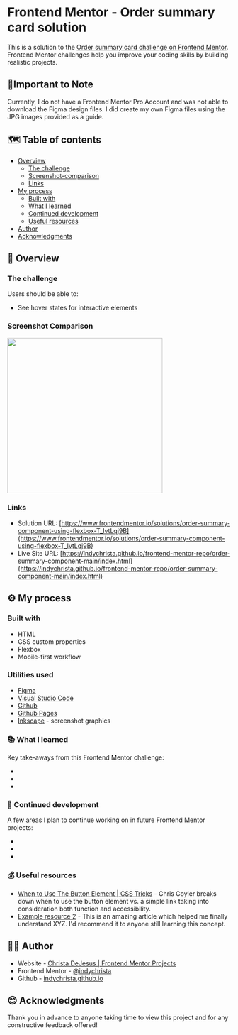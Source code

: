 # Frontend Mentor - Order summary card solution

This is a solution to the [Order summary card challenge on Frontend Mentor](https://www.frontendmentor.io/challenges/order-summary-component-QlPmajDUj). Frontend Mentor challenges help you improve your coding skills by building realistic projects. 

## 📝Important to Note

Currently, I do not have a Frontend Mentor Pro Account and was not able to download the Figma design files. I did create my own Figma files using the JPG images provided as a guide.

## 🗺️ Table of contents

- [Overview](#overview)
  - [The challenge](#the-challenge)
  - [Screenshot-comparison](#screenshot-comparison)
  - [Links](#links)
- [My process](#my-process)
  - [Built with](#built-with)
  - [What I learned](#what-i-learned)
  - [Continued development](#continued-development)
  - [Useful resources](#useful-resources)
- [Author](#author)
- [Acknowledgments](#acknowledgments)

## 🧭 Overview

### The challenge

Users should be able to:

- See hover states for interactive elements

### Screenshot Comparison

<img src="" width="350">

### Links

- Solution URL: [https://www.frontendmentor.io/solutions/order-summary-component-using-flexbox-T_lvtLqj9B](https://www.frontendmentor.io/solutions/order-summary-component-using-flexbox-T_lvtLqj9B)
- Live Site URL: [https://indychrista.github.io/frontend-mentor-repo/order-summary-component-main/index.html](https://indychrista.github.io/frontend-mentor-repo/order-summary-component-main/index.html)

## ⚙️ My process

### Built with

- HTML
- CSS custom properties
- Flexbox
- Mobile-first workflow
 
### Utilities used

- [Figma](https://www.figma.com) 
- [Visual Studio Code](https://code.visualstudio.com)
- [Github](https://github.com)
- [Github Pages](https://https://pages.github.com/)
- [Inkscape](https://inkscape.org) - screenshot graphics

### 📚 What I learned

Key take-aways from this Frontend Mentor challenge:

- 
- 
- 

### 🚀 Continued development

A few areas I plan to continue working on in future Frontend Mentor projects:

- 
- 
- 

### 💰 Useful resources

- [When to Use The Button Element | CSS Tricks](https://css-tricks.com/use-button-element) - Chris Coyier breaks down when to use the button element vs. a simple link taking into consideration both function and accessibility.
- [Example resource 2](https://www.example.com) - This is an amazing article which helped me finally understand XYZ. I'd recommend it to anyone still learning this concept.

## 👩‍💻 Author

- Website - [Christa DeJesus | Frontend Mentor Projects](https://indychrista.github.io/frontend-mentor-repo/)
- Frontend Mentor - [@indychrista](https://www.frontendmentor.io/profile/indychrista)
- Github - [indychrista.github.io](https://indychrista.github.io)

## 😊 Acknowledgments

Thank you in advance to anyone taking time to view this project and for any constructive feedback offered! 

